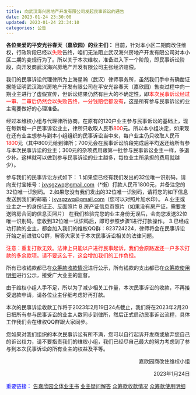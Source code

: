 ```yaml
---
title: 向武汉海兴房地产开发有限公司发起民事诉讼的通告
date: 2023-01-24 23:30:00
updated: 2023-01-24 23:34:10
categories: 公告
---
```

**各位亲爱的平安光谷春天（嘉欣园）的业主们：**
目前，针对本小区二期商改住维权，行政阶段已经以<font color="red">失败</font>告终，咱们无法阻止武汉海兴房地产开发有限公司对本小区二期的变规行为了。所以关于本次维权，准备进入下一个阶段，即民事诉讼阶段，向开发商武汉海兴房地产开发有限公司主张经济赔偿。

我们的民事诉讼代理律所为上海星瀚（武汉）律师事务所，虽然我们手中有确凿证据能证明武汉海兴房地产开发有限公司在平安光谷春天（嘉欣园）售卖过程中向一期业主进行了虚假宣传，但诉讼结果仍然有巨大的不确定性，即<font color="red">本次民事诉讼经过一审、二审后仍然会以失败告终，一分钱赔偿都没有</font>，这是所有参与民事诉讼的业主需要做好的心理准备。

经过本维权小组与代理律所协商，在原有的120户业主参与民事诉讼的基础上，现在每新增一户民事诉讼业主，律所只收取人民币<font color="red">800</font>元。所以本小组决定，如果现在还有业主想参与到本小组组织的民事诉讼当中来，每户业主仍只收取人民币<font color="red">1800</font>元（其中800元给到律所；700元会在民事诉讼阶段完成后平均返还给所有参与本次民事诉讼的业主；300元的杂项费用跟第一批参与民事诉讼业主一样，多退少补。这样就可以做到参与民事诉讼的业主越多，每位业主所承担的费用就越少）。

参与我们的民事诉讼方式如下：
1.如果您已经有我们发出的32位唯一识别码，请向支付宝帐号：jxysgzwq@gmail.com（*衡）打款人民币1800元，并备注您的32位唯一识别码。
2.如果您没有我们发出的32位唯一识别码，请将您的如下信息发送到我们的邮箱：jxysgzwq@gmail.com（您可以对照片加水印）。
A.业主或业主之一的身份证正、反面照片
B.房产证信息页照片（如果没有房产证，需要发送购房合同的信息页照片）
在我们检验完您的业主身份无误后，会向您发送32位唯一识别码，您收到32位唯一认识码后，即可参照步骤1进行打款操作。
3.已经成功打款的业主，都会加入我们的维权QQ群：823724224，律师将会在民事诉讼开始之前进驻QQ群，解答大家关于本次民事诉讼相关的法律问题。

<font color="red">注意：重复打款无效。法律上只能以户进行民事起诉，我们会原路返还一户多次打款的多余款项。请不要这么干，这会增加我们的工作负担。</font>

所有已收钱款都已在[众筹款收款情况](/2022/02/23/众筹款收款情况)进行公示，所有钱款的支出都已在[众筹款使用明细](/2022/03/05//众筹款使用明细)进行公示，接受广大业主的监督。

由于维权小组人手不足，所以为了减少相关工作量，本次民事诉讼的收款，不再接受退款申请，请各位业主仔细考虑好再打款。

本次的民事诉讼收款工作将于2023年2月19日24点截止，我们将在2023年2月20日把所有参与民事诉讼的业主人数同步到律所，然后正式启动民事诉讼流程，具体工作我们会在维权QQ群跟大家同步。

您如果对我们组织的本次民事诉讼有所不满，您可以自行起诉开发商或放弃您自己的诉讼权力，请不要指责我们的维权小组，我们已经尽自己最大的努力考虑到了参与到本次民事诉讼的所有业主的权益及平等。

<p align="right">嘉欣园商改住维权小组</p>
<p align="right">2023年1月24日</p>

<font color="blue">重要链接：</font>
[告嘉欣园全体业主书](/2022/05/11/告嘉欣园全体业主书)
[业主疑问解答](/2022/01/31/业主疑问解答)
[众筹款收款情况](/2022/02/23/众筹款收款情况/)
[众筹款使用明细](/2022/03/05/众筹款使用明细/)
